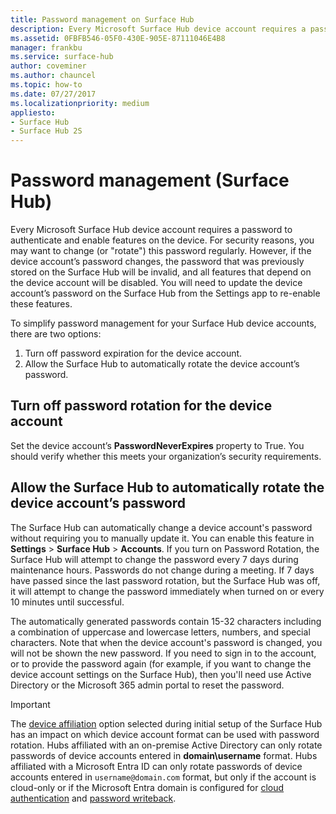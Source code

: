 ```yaml
---
title: Password management on Surface Hub
description: Every Microsoft Surface Hub device account requires a password to authenticate and enable features on the device.
ms.assetid: 0FBFB546-05F0-430E-905E-87111046E4B8
manager: frankbu
ms.service: surface-hub
author: coveminer
ms.author: chauncel
ms.topic: how-to
ms.date: 07/27/2017
ms.localizationpriority: medium
appliesto:
- Surface Hub
- Surface Hub 2S
---
```


# Password management (Surface Hub)

Every Microsoft Surface Hub device account requires a password to authenticate and enable features on the device. For security reasons, you may want to change (or "rotate") this password regularly. However, if the device account’s password changes, the password that was previously stored on the Surface Hub will be invalid, and all features that depend on the device account will be disabled. You will need to update the device account’s password on the Surface Hub from the Settings app to re-enable these features.

To simplify password management for your Surface Hub device accounts, there are two options:

1. Turn off password expiration for the device account.
2. Allow the Surface Hub to automatically rotate the device account’s password.

## Turn off password rotation for the device account

Set the device account’s **PasswordNeverExpires** property to True. You should verify whether this meets your organization’s security requirements.

## Allow the Surface Hub to automatically rotate the device account’s password

The Surface Hub can automatically change a device account's password without requiring you to manually update it. You can enable this feature in **Settings** > **Surface Hub** > **Accounts**. If you turn on Password Rotation, the Surface Hub will attempt to change the password every 7 days during maintenance hours. Passwords do not change during a meeting. If 7 days have passed since the last password rotation, but the Surface Hub was off, it will attempt to change the password immediately when turned on or every 10 minutes until successful.

The automatically generated passwords contain 15-32 characters including a combination of uppercase and lowercase letters, numbers, and special characters. Note that when the device account's password is changed, you will not be shown the new password. If you need to sign in to the account, or to provide the password again (for example, if you want to change the device account settings on the Surface Hub), then you'll need use Active Directory or the Microsoft 365 admin portal to reset the password.

> [!IMPORTANT]
> The [device affiliation](prepare-your-environment-for-surface-hub.md) option selected during initial setup of the Surface Hub has an impact on which device account format can be used with password rotation. Hubs affiliated with an on-premise Active Directory can only rotate passwords of device accounts entered in **domain\username** format. Hubs affiliated with a Microsoft Entra ID can only rotate passwords of device accounts entered in `username@domain.com` format, but only if the account is cloud-only or if the Microsoft Entra domain is configured for [cloud authentication](/azure/active-directory/hybrid/choose-ad-authn#cloud-authentication) and [password writeback](/azure/active-directory/authentication/concept-sspr-writeback).
